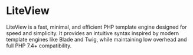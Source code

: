# LiteView
LiteView is a fast, minimal, and efficient PHP template engine designed for speed and simplicity. It provides an intuitive syntax inspired by modern template engines like Blade and Twig, while maintaining low overhead and full PHP 7.4+ compatibility.
